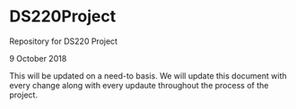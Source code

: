 # DS220Project
Repository for DS220 Project

9 October 2018

This will be updated on a need-to basis. We will update this document with every change
along with every updaute throughout the process of the project.

